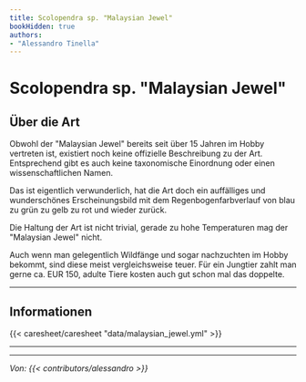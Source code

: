 ```yaml
---
title: Scolopendra sp. "Malaysian Jewel"
bookHidden: true
authors:
- "Alessandro Tinella"
---
```


# Scolopendra sp. "Malaysian Jewel"   

## Über die Art

Obwohl der "Malaysian Jewel" bereits seit über 15 Jahren im Hobby vertreten ist, existiert noch keine offizielle Beschreibung zu der Art. Entsprechend gibt es auch keine taxonomische Einordnung oder einen wissenschaftlichen Namen.

Das ist eigentlich verwunderlich, hat die Art doch ein auffälliges und wunderschönes Erscheinungsbild mit dem Regenbogenfarbverlauf von blau zu grün zu gelb zu rot und wieder zurück.

Die Haltung der Art ist nicht trivial, gerade zu hohe Temperaturen mag der "Malaysian Jewel" nicht.

Auch wenn man gelegentlich Wildfänge und sogar nachzuchten im Hobby bekommt, sind diese meist vergleichsweise teuer. Für ein Jungtier zahlt man gerne ca. EUR 150, adulte Tiere kosten auch gut schon mal das doppelte.

---

## Informationen

{{< caresheet/caresheet "data/malaysian_jewel.yml" >}}

--- 

---
_Von: {{< contributors/alessandro >}}_

